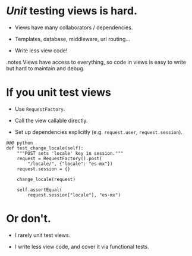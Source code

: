 <!SLIDE incremental>

# *Unit* testing views is hard. #

* Views have many collaborators / dependencies.

* Templates, database, middleware, url routing...

* Write less view code!

.notes Views have access to everything, so code in views is easy to write but
hard to maintain and debug.

<!SLIDE>

# If you unit test views #

* Use `RequestFactory`.

* Call the view callable directly.

* Set up dependencies explicitly (e.g. `request.user`, `request.session`).


<!SLIDE>

    @@@ python
    def test_change_locale(self):
        """POST sets 'locale' key in session."""
        request = RequestFactory().post(
            "/locale/", {"locale": "es-mx"})
        request.session = {}

        change_locale(request)

        self.assertEqual(
            request.session["locale"], "es-mx")

<!SLIDE incremental>

# Or don't. #

* I rarely unit test views.

* I write less view code, and cover it via functional tests.
